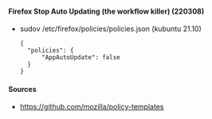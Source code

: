 #### Firefox Stop Auto Updating (the workflow killer) (220308)
- sudov /etc/firefox/policies/policies.json (kubuntu 21.10)
  ```
  {
    "policies": {
        "AppAutoUpdate": false
    }
  }

  ```

#### Sources
- https://github.com/mozilla/policy-templates
